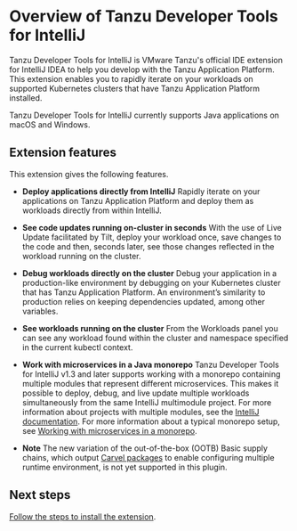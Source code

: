 # Overview of Tanzu Developer Tools for IntelliJ

Tanzu Developer Tools for IntelliJ is VMware Tanzu's official IDE extension for IntelliJ IDEA to help
you develop with the Tanzu Application Platform.
This extension enables you to rapidly iterate on your workloads on supported Kubernetes clusters that
have Tanzu Application Platform installed.

Tanzu Developer Tools for IntelliJ currently supports Java applications on macOS and Windows.

## <a id="extension-features"></a> Extension features

This extension gives the following features.

- **Deploy applications directly from IntelliJ**
  Rapidly iterate on your applications on Tanzu Application Platform and deploy them as workloads
  directly from within IntelliJ.

- **See code updates running on-cluster in seconds**
  With the use of Live Update facilitated by Tilt, deploy your workload once, save changes to the
  code and then, seconds later, see those changes reflected in the workload running on the cluster.

- **Debug workloads directly on the cluster**
  Debug your application in a production-like environment by debugging on your Kubernetes cluster
  that has Tanzu Application Platform.
  An environment’s similarity to production relies on keeping dependencies updated, among other
  variables.

- **See workloads running on the cluster**
  From the Workloads panel you can see any workload found within the cluster and namespace specified
  in the current kubectl context.

- **Work with microservices in a Java monorepo**
  Tanzu Developer Tools for IntelliJ v1.3 and later supports working with a monorepo containing
  multiple modules that represent different microservices.
  This makes it possible to deploy, debug, and live update multiple workloads simultaneously from
  the same IntelliJ multimodule project. For more information about projects with multiple modules,
  see the
  [IntelliJ documentation](https://www.jetbrains.com/help/idea/creating-and-managing-modules.html#modules-idea-java).
  For more information about a typical monorepo setup, see
  [Working with microservices in a monorepo](using-the-extension.hbs.md#mono-repo).

-  **Note** The new variation of the out-of-the-box (OOTB) Basic supply chains, which output [Carvel packages](../scc/carvel-package-supply-chain.hbs.md) to enable configuring multiple runtime environment, is not yet supported in this plugin.

## <a id="next-steps"></a> Next steps

[Follow the steps to install the extension](install.hbs.md).
